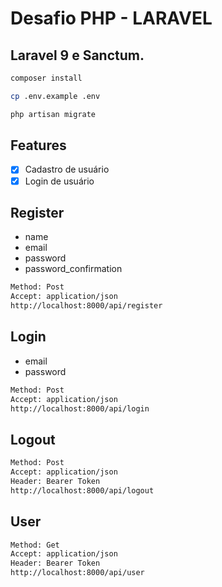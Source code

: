 # Desafio PHP - LARAVEL

## Laravel 9 e Sanctum.

```Bash
composer install
```

```bash
cp .env.example .env
```

```bash
php artisan migrate
```

## Features

-   [x] Cadastro de usuário
-   [x] Login de usuário

## Register

-   name
-   email
-   password
-   password_confirmation

```bash
Method: Post
Accept: application/json
http://localhost:8000/api/register
```

## Login

-   email
-   password

```bash
Method: Post
Accept: application/json
http://localhost:8000/api/login
```

## Logout

```bash
Method: Post
Accept: application/json
Header: Bearer Token
http://localhost:8000/api/logout
```

## User

```bash
Method: Get
Accept: application/json
Header: Bearer Token
http://localhost:8000/api/user
```
